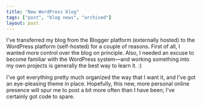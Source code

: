 ```yaml
---
title: "New WordPress blog"
tags: ["post", "blog news", "archived"]
layout: post
---
```


I've transferred my blog from the Blogger platform (externally hosted)
to the WordPress platform (self-hosted) for a couple of reasons. First
of all, I wanted more control over the blog on principle. Also, I needed
an excuse to become familiar with the WordPress system—and working
something into my own projects is generally the best way to learn it. :)

I've got everything pretty much organized the way that I want it, and
I've got an eye-pleasing theme in place. Hopefully, this new, more
personal online presence will spur me to post a bit more often than I
have been; I've certainly got code to spare.
